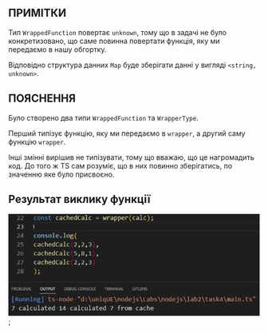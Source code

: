 ## ПРИМІТКИ
Тип `WrappedFunction` повертає `unknown`, тому що в задачі не було конкретизовано, що саме повинна повертати функція, яку ми передаємо в нашу обгортку.

Відповідно структура данних `Map` буде зберігати данні у вигляді `<string, unknown>`.

## ПОЯСНЕННЯ
Було створено два типи `WrappedFunction` та `WrapperType`. 

Перший типізує функцію, яку ми передаємо в  `wrapper`, а другий саму функцію `wrapper`.

Інші змінні вирішив не типізувати, тому що вважаю, що це нагромадить код. До того ж TS сам розуміє, що в них повинно зберігатись, по значенню яке було присвоєно.

## Результат виклику функції
![task4](../results/task4.png);